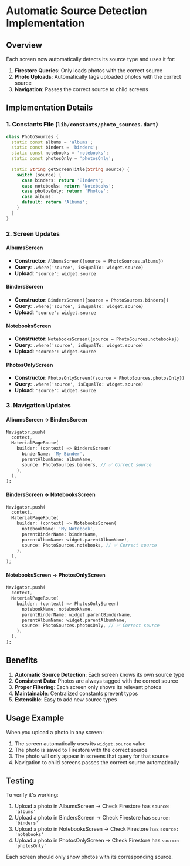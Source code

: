 # Automatic Source Detection Implementation

## Overview
Each screen now automatically detects its source type and uses it for:
1. **Firestore Queries**: Only loads photos with the correct source
2. **Photo Uploads**: Automatically tags uploaded photos with the correct source
3. **Navigation**: Passes the correct source to child screens

## Implementation Details

### 1. Constants File (`lib/constants/photo_sources.dart`)
```dart
class PhotoSources {
  static const albums = 'albums';
  static const binders = 'binders';
  static const notebooks = 'notebooks';
  static const photosOnly = 'photosOnly';
  
  static String getScreenTitle(String source) {
    switch (source) {
      case binders: return 'Binders';
      case notebooks: return 'Notebooks';
      case photosOnly: return 'Photos';
      case albums:
      default: return 'Albums';
    }
  }
}
```

### 2. Screen Updates

#### AlbumsScreen
- **Constructor**: `AlbumsScreen({source = PhotoSources.albums})`
- **Query**: `.where('source', isEqualTo: widget.source)`
- **Upload**: `'source': widget.source`

#### BindersScreen
- **Constructor**: `BindersScreen({source = PhotoSources.binders})`
- **Query**: `.where('source', isEqualTo: widget.source)`
- **Upload**: `'source': widget.source`

#### NotebooksScreen
- **Constructor**: `NotebooksScreen({source = PhotoSources.notebooks})`
- **Query**: `.where('source', isEqualTo: widget.source)`
- **Upload**: `'source': widget.source`

#### PhotosOnlyScreen
- **Constructor**: `PhotosOnlyScreen({source = PhotoSources.photosOnly})`
- **Query**: `.where('source', isEqualTo: widget.source)`
- **Upload**: `'source': widget.source`

### 3. Navigation Updates

#### AlbumsScreen → BindersScreen
```dart
Navigator.push(
  context,
  MaterialPageRoute(
    builder: (context) => BindersScreen(
      binderName: 'My Binder',
      parentAlbumName: albumName,
      source: PhotoSources.binders, // ✅ Correct source
    ),
  ),
);
```

#### BindersScreen → NotebooksScreen
```dart
Navigator.push(
  context,
  MaterialPageRoute(
    builder: (context) => NotebooksScreen(
      notebookName: 'My Notebook',
      parentBinderName: binderName,
      parentAlbumName: widget.parentAlbumName!,
      source: PhotoSources.notebooks, // ✅ Correct source
    ),
  ),
);
```

#### NotebooksScreen → PhotosOnlyScreen
```dart
Navigator.push(
  context,
  MaterialPageRoute(
    builder: (context) => PhotosOnlyScreen(
      notebookName: notebookName,
      parentBinderName: widget.parentBinderName,
      parentAlbumName: widget.parentAlbumName,
      source: PhotoSources.photosOnly, // ✅ Correct source
    ),
  ),
);
```

## Benefits

1. **Automatic Source Detection**: Each screen knows its own source type
2. **Consistent Data**: Photos are always tagged with the correct source
3. **Proper Filtering**: Each screen only shows its relevant photos
4. **Maintainable**: Centralized constants prevent typos
5. **Extensible**: Easy to add new source types

## Usage Example

When you upload a photo in any screen:
1. The screen automatically uses its `widget.source` value
2. The photo is saved to Firestore with the correct source
3. The photo will only appear in screens that query for that source
4. Navigation to child screens passes the correct source automatically

## Testing

To verify it's working:
1. Upload a photo in AlbumsScreen → Check Firestore has `source: 'albums'`
2. Upload a photo in BindersScreen → Check Firestore has `source: 'binders'`
3. Upload a photo in NotebooksScreen → Check Firestore has `source: 'notebooks'`
4. Upload a photo in PhotosOnlyScreen → Check Firestore has `source: 'photosOnly'`

Each screen should only show photos with its corresponding source. 
